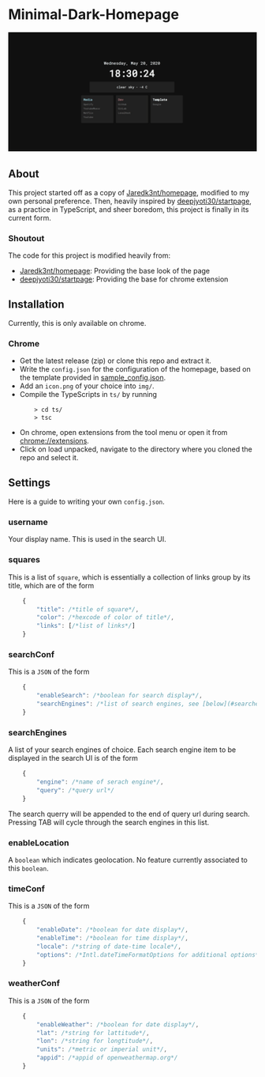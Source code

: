 # Minimal-Dark-Homepage

![preview](.github/captured.gif)

## About
This project started off as a copy of [Jaredk3nt/homepage](https://github.com/Jaredk3nt/homepage), modified to my own personal preference. Then, heavily inspired by [deepjyoti30/startpage](https://github.com/deepjyoti30/startpage/), as a practice in TypeScript, and sheer boredom, this project is finally in its current form.

### Shoutout
The code for this project is modified heavily from:
- [Jaredk3nt/homepage](https://github.com/Jaredk3nt/homepage): Providing the base look of the page
- [deepjyoti30/startpage](https://github.com/deepjyoti30/startpage/): Providing the base for chrome extension

## Installation
Currently, this is only available on chrome.

### Chrome
- Get the latest release (zip) or clone this repo and extract it.
- Write the ```config.json``` for the configuration of the homepage, based on the template provided in  [sample_config.json](https://github.com/njhlai/homepage/blob/master/sample_config.json).
- Add an ```icon.png``` of your choice into ```img/```.
- Compile the TypeScripts in ```ts/``` by running
    ```shell-script
        > cd ts/
        > tsc
    ```
- On chrome, open extensions from the tool menu or open it from [chrome://extensions](chrome://extensions).
- Click on load unpacked, navigate to the directory where you cloned the repo and select it.

## Settings
Here is a guide to writing your own ```config.json```.

### username
Your display name. This is used in the search UI.

### squares
This is a list of ```square```, which is essentially a collection of links group by its title, which are of the form
```javascript
	{ 
		"title": /*title of square*/, 
		"color": /*hexcode of color of title*/, 
		"links": [/*list of links*/]
	}
```

### searchConf
This is a ```JSON``` of the form
```javascript
	{ 
		"enableSearch": /*boolean for search display*/, 
		"searchEngines": /*list of search engines, see [below](#searchengines)*/
	}
```

### searchEngines
A list of your search engines of choice. Each search engine item to be displayed in the search UI is of the form
```javascript
	{ 
		"engine": /*name of serach engine*/, 
		"query": /*query url*/
	}
```
The search querry will be appended to the end of query url during search. Pressing TAB will cycle through the search engines in this list.

### enableLocation
A ```boolean``` which indicates geolocation. No feature currently associated to this ```boolean```.

### timeConf
This is a ```JSON``` of the form
```javascript
	{ 
		"enableDate": /*boolean for date display*/, 
		"enableTime": /*boolean for time display*/, 
		"locale": /*string of date-time locale*/, 
		"options": /*Intl.dateTimeFormatOptions for additional options*/
	}
```

### weatherConf
This is a ```JSON``` of the form
```javascript
	{
		"enableWeather": /*boolean for date display*/, 
		"lat": /*string for lattitude*/,
		"lon": /*string for longtitude*/,
		"units": /*metric or imperial unit*/,
		"appid": /*appid of openweathermap.org*/
	}
```
